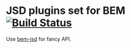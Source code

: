 # JSD plugins set for BEM [![Build Status](https://travis-ci.org/bem/jsd-plugins-bem.png)](https://travis-ci.org/bem/jsd-plugins-bem)

Use [bem-jsd](https://github.com/bem/bem-jsd) for fancy API.
